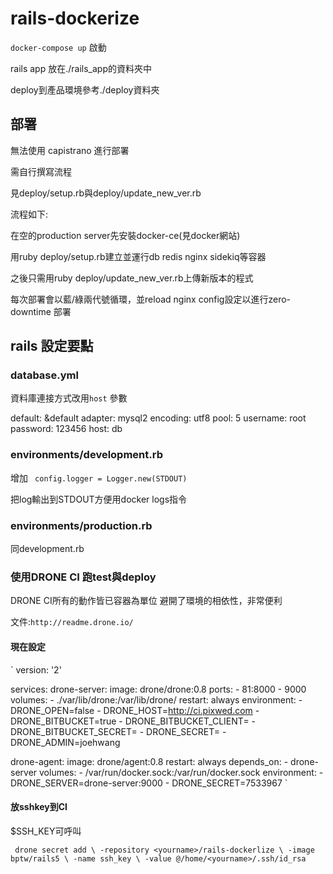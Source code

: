 # rails-dockerize

`docker-compose up` 啟動

rails app 放在./rails_app的資料夾中

deploy到產品環境參考./deploy資料夾

## 部署

無法使用 capistrano 進行部署

需自行撰寫流程

見deploy/setup.rb與deploy/update_new_ver.rb

流程如下:

在空的production server先安裝docker-ce(見docker網站)

用ruby deploy/setup.rb建立並運行db redis nginx sidekiq等容器

之後只需用ruby deploy/update_new_ver.rb上傳新版本的程式

每次部署會以藍/綠兩代號循環，並reload nginx config設定以進行zero-downtime 部署

## rails 設定要點

### database.yml

資料庫連接方式改用`host` 參數

default: &default
  adapter: mysql2
  encoding: utf8
  pool: 5
  username: root
  password: 123456
  host: db
  
### environments/development.rb

增加 ` config.logger = Logger.new(STDOUT)`

把log輸出到STDOUT方便用docker logs指令

### environments/production.rb

同development.rb

### 使用DRONE CI 跑test與deploy

DRONE CI所有的動作皆已容器為單位
避開了環境的相依性，非常便利

文件:`http://readme.drone.io/`

#### 現在設定

`
version: '2'

services:
  drone-server:
    image: drone/drone:0.8
    ports:
      - 81:8000
      - 9000
    volumes:
      - ./var/lib/drone:/var/lib/drone/
    restart: always
    environment:
      - DRONE_OPEN=false
      - DRONE_HOST=http://ci.pixwed.com
      - DRONE_BITBUCKET=true
      - DRONE_BITBUCKET_CLIENT=<your bitbucket client>
      - DRONE_BITBUCKET_SECRET=<your bitbucket secret>
      - DRONE_SECRET=<your drone secret>
      - DRONE_ADMIN=joehwang

  drone-agent:
    image: drone/agent:0.8
    restart: always
    depends_on:
      - drone-server
    volumes:
      - /var/run/docker.sock:/var/run/docker.sock
    environment:
      - DRONE_SERVER=drone-server:9000
      - DRONE_SECRET=7533967
      `

#### 放sshkey到CI 

$SSH_KEY可呼叫

`  drone secret add \
  -repository <yourname>/rails-dockerlize \
  -image bptw/rails5 \
  -name ssh_key \
 -value @/home/<yourname>/.ssh/id_rsa `


